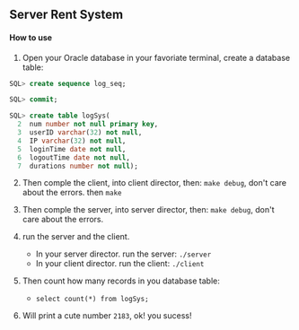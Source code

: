 ## Server Rent System

#### How to use

1. Open your Oracle database in your favoriate terminal, create a database table:
```sql
SQL> create sequence log_seq;

SQL> commit;

SQL> create table logSys(
  2  num number not null primary key,
  3  userID varchar(32) not null,
  4  IP varchar(32) not null, 
  5  loginTime date not null,
  6  logoutTime date not null,
  7  durations number not null);
```

2. Then comple the client, into client director, then:
`make debug`, don't care about the errors. 
then `make`

3. Then comple the server, into server director, then:
`make debug`, don't care about the errors. 

4. run the server and the client. 
	- In your server director. run the server: `./server`
	- In your client director. run the client: `./client`

5. Then count how many records in you database table:
	- `select count(*) from logSys;`

6. Will print  a cute number `2183`, ok! you sucess! 
 
